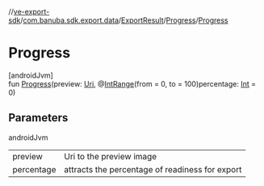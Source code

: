 //[ve-export-sdk](../../../../index.md)/[com.banuba.sdk.export.data](../../index.md)/[ExportResult](../index.md)/[Progress](index.md)/[Progress](-progress.md)

# Progress

[androidJvm]\
fun [Progress](-progress.md)(preview: [Uri](https://developer.android.com/reference/kotlin/android/net/Uri.html), @[IntRange](https://developer.android.com/reference/kotlin/androidx/annotation/IntRange.html)(from = 0, to = 100)percentage: [Int](https://kotlinlang.org/api/latest/jvm/stdlib/kotlin/-int/index.html) = 0)

## Parameters

androidJvm

| | |
|---|---|
| preview | Uri to the preview image |
| percentage | attracts the percentage of readiness for export |
